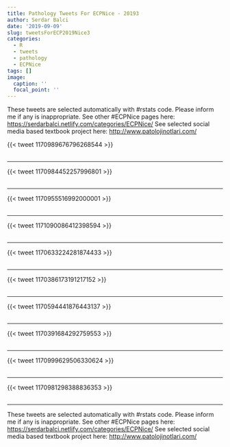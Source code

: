 ```yaml
---
title: Pathology Tweets For ECPNice - 20193
author: Serdar Balci
date: '2019-09-09'
slug: tweetsForECP2019Nice3
categories:
  - R
  - tweets
  - pathology
  - ECPNice
tags: []
image:
  caption: ''
  focal_point: ''
---
```



These tweets are selected automatically with #rstats code. Please inform me if any is inappropriate.
See other #ECPNice pages here: https://serdarbalci.netlify.com/categories/ECPNice/ 
See selected social media based textbook project here: http://www.patolojinotlari.com/

{{< tweet 1170989676796268544 >}}
<br>
<br>
<hr>
{{< tweet 1170984452257996801 >}}
<br>
<br>
<hr>
{{< tweet 1170955516992000001 >}}
<br>
<br>
<hr>
{{< tweet 1171090086412398594 >}}
<br>
<br>
<hr>
{{< tweet 1170633224281874433 >}}
<br>
<br>
<hr>
{{< tweet 1170386173191217152 >}}
<br>
<br>
<hr>
{{< tweet 1170594441876443137 >}}
<br>
<br>
<hr>
{{< tweet 1170391684292759553 >}}
<br>
<br>
<hr>
{{< tweet 1170999629506330624 >}}
<br>
<br>
<hr>
{{< tweet 1170981298388836353 >}}
<br>
<br>
<hr>


These tweets are selected automatically with #rstats code. Please inform me if any is inappropriate.
See other #ECPNice pages here: https://serdarbalci.netlify.com/categories/ECPNice/ 
See selected social media based textbook project here: http://www.patolojinotlari.com/
